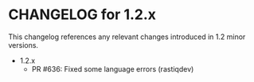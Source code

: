 CHANGELOG for 1.2.x
===================

This changelog references any relevant changes introduced in 1.2 minor versions.

* 1.2.x
    * PR #636: Fixed some language errors (rastiqdev)

